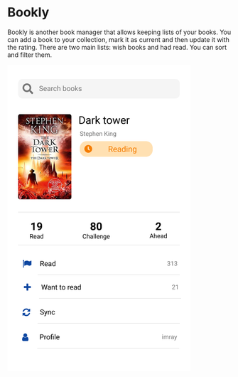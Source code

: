 # Bookly

Bookly is another book manager that allows keeping lists of your books.
You can add a book to your collection, mark it as current and then update it with the rating.
There are two main lists: wish books and had read. You can sort and filter them.

![Home screen](/docs/home-screen.png)
